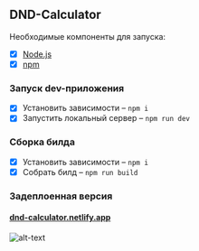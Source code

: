 ## DND-Calculator

Необходимые компоненты для запуска:
- [x] [Node.js](https://nodejs.org/)
- [x] [npm](https://www.npmjs.com/)

### Запуск dev-приложения
- [x] Установить зависимости – `npm i`
- [x] Запустить локальный сервер – `npm run dev`

### Сборка билда
- [x] Установить зависимости – `npm i`
- [x] Собрать билд – `npm run build`

### Задеплоенная версия
#### [dnd-calculator.netlify.app](https://dnd-calculator.netlify.app/)

![alt-text]()